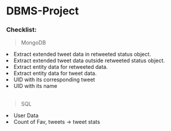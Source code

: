 # DBMS-Project


### Checklist:
 
> MongoDB

<li> Extract extended tweet data in retweeted status object. </li>
<li> Extract extended tweet data outside retweeted status object. </li>
<li> Extract entity data for retweeted data. </li>
<li> Extract entity data for tweet data. </li>
<li> UID with its corresponding tweet </li>
<li> UID with its name </li>

<br>

> SQL

<li> User Data </li>
<li> Count of Fav, tweets -> tweet stats </li>
